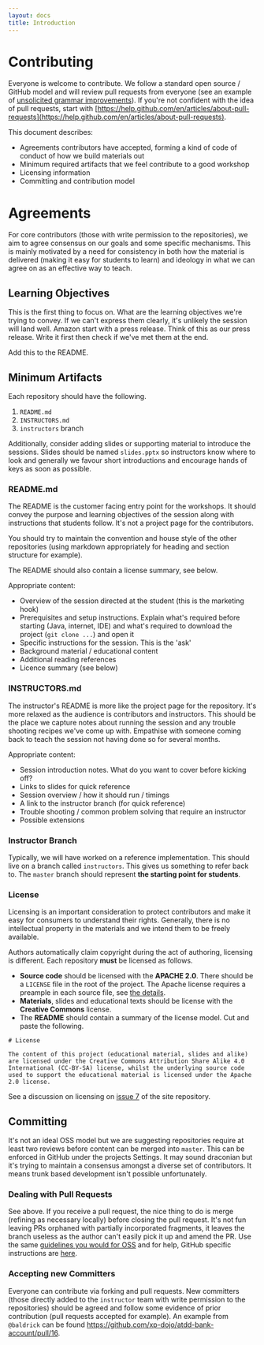 ```yaml
---
layout: docs
title: Introduction
---
```

# Contributing

Everyone is welcome to contribute. We follow a standard open source / GitHub model and will review pull requests from everyone (see an example of [unsolicited grammar improvements](https://github.com/xp-dojo/atdd-bank-account/pull/16)). If you're not confident with the idea of pull requests, start with [https://help.github.com/en/articles/about-pull-requests](https://help.github.com/en/articles/about-pull-requests). 

This document describes:

* Agreements contributors have accepted, forming a kind of code of conduct of how we build materials out
* Minimum required artifacts that we feel contribute to a good workshop
* Licensing information
* Committing and contribution model


# Agreements

For core contributors (those with write permission to the repositories), we aim to agree consensus on our goals and some specific mechanisms. This is mainly motivated by a need for consistency in both how the material is delivered (making it easy for students to learn) and ideology in what we can agree on as an effective way to teach.


## Learning Objectives

This is the first thing to focus on. What are the learning objectives we're trying to convey. If we can't express them clearly, it's unlikely the session will land well. Amazon start with a press release. Think of this as our press release. Write it first then check if we've met them at the end.

Add this to the README.


## Minimum Artifacts

Each repository should have the following.

1. `README.md`
1. `INSTRUCTORS.md`
1. `instructors` branch

Additionally, consider adding slides or supporting material to introduce the sessions. Slides should be named `slides.pptx` so instructors know where to look and generally we favour short introductions and encourage hands of keys as soon as possible.


### README.md

The README is the customer facing entry point for the workshops. It should convey the purpose and learning objectives of the session along with instructions that students follow. It's not a project page for the contributors. 

You should try to maintain the convention and house style of the other repositories (using markdown appropriately for heading and section structure for example).

The README should also contain a license summary, see below.

Appropriate content:

* Overview of the session directed at the student (this is the marketing hook)
* Prerequisites and setup instructions. Explain what's required before starting (Java, internet, IDE) and what's required to download the project (`git clone ...`) and open it
* Specific instructions for the session. This is the 'ask'
* Background material / educational content
* Additional reading references
* Licence summary (see below)


### INSTRUCTORS.md

The instructor's README is more like the project page for the repository. It's more relaxed as the audience is contributors and instructors. This should be the place we capture notes about running the session and any trouble shooting recipes we've come up with. Empathise with someone coming back to teach the session not having done so for several months. 

Appropriate content:

* Session introduction notes. What do you want to cover before kicking off?
* Links to slides for quick reference
* Session overview / how it should run / timings
* A link to the instructor branch (for quick reference)
* Trouble shooting / common problem solving that require an instructor
* Possible extensions


### Instructor Branch

Typically, we will have worked on a reference implementation. This should live on a branch called `instructors`. This gives us something to refer back to. The `master` branch should represent **the starting point for students**.


### License

Licensing is an important consideration to protect contributors and make it easy for consumers to understand their rights. Generally, there is no intellectual property in the materials and we intend them to be freely available.

Authors automatically claim copyright during the act of authoring, licensing is different. Each repository **must** be licensed as follows. 

* **Source code** should be licensed with the **APACHE 2.0**. There should be a `LICENSE` file in the root of the project. The Apache license requires a preample in each source file, see [the details](https://www.apache.org/licenses/LICENSE-2.0#apply). 
* **Materials**, slides and educational texts should be license with the **Creative Commons** license.
* The **README** should contain a summary of the license model. Cut and paste the following.

```
# License

The content of this project (educational material, slides and alike) are licensed under the Creative Commons Attribution Share Alike 4.0 International (CC-BY-SA) license, whilst the underlying source code used to support the educational material is licensed under the Apache 2.0 license.
```

See a discussion on licensing on [issue 7](https://github.com/xp-dojo/atdd-bank-account/issues/7) of the site repository.


## Committing

It's not an ideal OSS model but we are suggesting repositories require at least two reviews before content can be merged into `master`. This can be enforced in GitHub under the projects Settings. It may sound draconian but it's trying to maintain a consensus amongst a diverse set of contributors. It means trunk based development isn't possible unfortunately.


### Dealing with Pull Requests

See above. If you receive a pull request, the nice thing to do is merge (refining as necessary locally) before closing the pull request. It's not fun leaving PRs orphaned with partially incorporated fragments, it leaves the branch useless as the author can't easily pick it up and amend the PR. Use the same [guidelines you would for OSS](https://help.github.com/en/articles/fork-a-repo) and for help, GitHub specific instructions are [here](https://help.github.com/en/articles/merging-a-pull-request).


### Accepting new Committers

Everyone can contribute via forking and pull requests. New committers (those directly added to the `instructor` team with write permission to the repositories) should be agreed and follow some evidence of prior contribution (pull requests accepted for example). An example from `@baldrick` can be found https://github.com/xp-dojo/atdd-bank-account/pull/16.